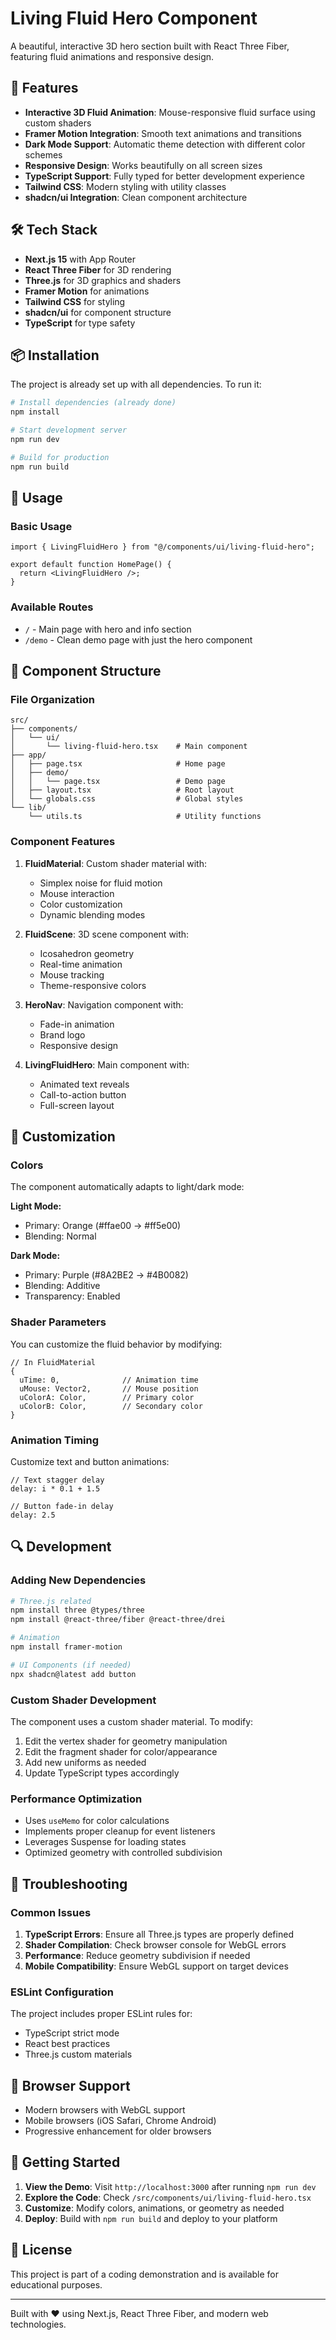 # Living Fluid Hero Component

A beautiful, interactive 3D hero section built with React Three Fiber, featuring fluid animations and responsive design.

## 🚀 Features

- **Interactive 3D Fluid Animation**: Mouse-responsive fluid surface using custom shaders
- **Framer Motion Integration**: Smooth text animations and transitions
- **Dark Mode Support**: Automatic theme detection with different color schemes
- **Responsive Design**: Works beautifully on all screen sizes
- **TypeScript Support**: Fully typed for better development experience
- **Tailwind CSS**: Modern styling with utility classes
- **shadcn/ui Integration**: Clean component architecture

## 🛠️ Tech Stack

- **Next.js 15** with App Router
- **React Three Fiber** for 3D rendering
- **Three.js** for 3D graphics and shaders
- **Framer Motion** for animations
- **Tailwind CSS** for styling
- **shadcn/ui** for component structure
- **TypeScript** for type safety

## 📦 Installation

The project is already set up with all dependencies. To run it:

```bash
# Install dependencies (already done)
npm install

# Start development server
npm run dev

# Build for production
npm run build
```

## 🎯 Usage

### Basic Usage

```tsx
import { LivingFluidHero } from "@/components/ui/living-fluid-hero";

export default function HomePage() {
  return <LivingFluidHero />;
}
```

### Available Routes

- `/` - Main page with hero and info section
- `/demo` - Clean demo page with just the hero component

## 🔧 Component Structure

### File Organization

```
src/
├── components/
│   └── ui/
│       └── living-fluid-hero.tsx    # Main component
├── app/
│   ├── page.tsx                     # Home page
│   ├── demo/
│   │   └── page.tsx                 # Demo page
│   ├── layout.tsx                   # Root layout
│   └── globals.css                  # Global styles
└── lib/
    └── utils.ts                     # Utility functions
```

### Component Features

1. **FluidMaterial**: Custom shader material with:
   - Simplex noise for fluid motion
   - Mouse interaction
   - Color customization
   - Dynamic blending modes

2. **FluidScene**: 3D scene component with:
   - Icosahedron geometry
   - Real-time animation
   - Mouse tracking
   - Theme-responsive colors

3. **HeroNav**: Navigation component with:
   - Fade-in animation
   - Brand logo
   - Responsive design

4. **LivingFluidHero**: Main component with:
   - Animated text reveals
   - Call-to-action button
   - Full-screen layout

## 🎨 Customization

### Colors

The component automatically adapts to light/dark mode:

**Light Mode:**
- Primary: Orange (#ffae00 → #ff5e00)
- Blending: Normal

**Dark Mode:**
- Primary: Purple (#8A2BE2 → #4B0082)
- Blending: Additive
- Transparency: Enabled

### Shader Parameters

You can customize the fluid behavior by modifying:

```tsx
// In FluidMaterial
{
  uTime: 0,              // Animation time
  uMouse: Vector2,       // Mouse position
  uColorA: Color,        // Primary color
  uColorB: Color,        // Secondary color
}
```

### Animation Timing

Customize text and button animations:

```tsx
// Text stagger delay
delay: i * 0.1 + 1.5

// Button fade-in delay
delay: 2.5
```

## 🔍 Development

### Adding New Dependencies

```bash
# Three.js related
npm install three @types/three
npm install @react-three/fiber @react-three/drei

# Animation
npm install framer-motion

# UI Components (if needed)
npx shadcn@latest add button
```

### Custom Shader Development

The component uses a custom shader material. To modify:

1. Edit the vertex shader for geometry manipulation
2. Edit the fragment shader for color/appearance
3. Add new uniforms as needed
4. Update TypeScript types accordingly

### Performance Optimization

- Uses `useMemo` for color calculations
- Implements proper cleanup for event listeners
- Leverages Suspense for loading states
- Optimized geometry with controlled subdivision

## 🐛 Troubleshooting

### Common Issues

1. **TypeScript Errors**: Ensure all Three.js types are properly defined
2. **Shader Compilation**: Check browser console for WebGL errors
3. **Performance**: Reduce geometry subdivision if needed
4. **Mobile Compatibility**: Ensure WebGL support on target devices

### ESLint Configuration

The project includes proper ESLint rules for:
- TypeScript strict mode
- React best practices
- Three.js custom materials

## 📱 Browser Support

- Modern browsers with WebGL support
- Mobile browsers (iOS Safari, Chrome Android)
- Progressive enhancement for older browsers

## 🚦 Getting Started

1. **View the Demo**: Visit `http://localhost:3000` after running `npm run dev`
2. **Explore the Code**: Check `/src/components/ui/living-fluid-hero.tsx`
3. **Customize**: Modify colors, animations, or geometry as needed
4. **Deploy**: Build with `npm run build` and deploy to your platform

## 📄 License

This project is part of a coding demonstration and is available for educational purposes.

---

Built with ❤️ using Next.js, React Three Fiber, and modern web technologies.